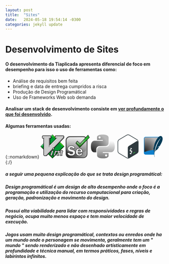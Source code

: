 ```yaml
---
layout: post
title:  "Sites"
date:   2024-05-18 19:54:14 -0300
categories: jekyll update
---
```

# Desenvolvimento de Sites

#### O desenvolvimento da Tiaplicada apresenta diferencial de foco em desempenho para isso o uso de ferramentas como:

* Análise de requisitos bem feita
* briefing e data de entrega cumpridos a risca 
* Produção de Design Programátical
* Uso de Frameworks Web sob demanda

#### Analisar um stack de desenvolvimento consiste em [ver profundamente o que foi desenvolvido](https://builtwith.com/?https%3a%2f%2ftiaplicada.com.br).


#### Algumas ferramentas usadas:

{::nomarkdown}
<svg height="75" preserveAspectRatio="xMidYMid" viewBox="0 0 256 257" width="75" xmlns="http://www.w3.org/2000/svg"><path d="m128.286 1.952-126.341 125.933 126.341 126.515 125.761-126.515z" fill="#019833"/><path d="m128.264 13.516v-10.631l-125.49 125.023h10.753z" fill="#66fe98"/><path d="m128.264 13.516v-10.631l125.88 125.023h-11.636z" fill="#45fe02"/><path d="m128.264 242.836v11.769l-125.49-126.697h10.753z" fill="#017d17"/><path d="m128.264 242.836v11.769l125.88-126.697h-11.636z" fill="#005d04"/><path d="m65.226 230.591h-24.326l-9.5-9.258v-176.783h-7.54l-6.455-6.464v-19.761l6.687-7.253h85.075l7.649 7.658v18.756l-6.356 7.747h-6.428v59.758l60.487-59.758h-3.377l-7.035-7.587v-19.888l6.912-6.345h85.872l6.796 6.805v18.81z"/><path d="m128.264 256.342-128.264-128.434 128.264-127.908 127.736 127.908zm-124.335-128.434 124.335 124.502 123.805-124.502-123.805-123.973z"/><path d="m108.075 22.742 3.779-2.441-3.861-4.008h-81.837l-4.158 4.164v15.75l4.61 4.616 2.199-4.616-2.892-2.897v-11.103l2.169-1.931 77.264.095z" fill="#fefefe"/><path d="m41.458 35.833v184.334l2.592 2.468-2.077 3.925-5.451-5.369v-180.579z" fill="#fefefe"/><path d="m28.236 35.833-1.628 4.99h9.886l5.719-4.99z" fill="#808080"/><path d="m166.531 35.897-3.457-2.442v-9.896l3.616-3.621h75.449l2.893 3.862 4.117-3.249-4.238-3.872h-81.114l-4.038 4.043v15.871l4.252 3.848m-65.615 76.31-7.879 19.144 88.948-89.309-.435-10.804z" fill="#fefefe"/><g fill="#808080"><path d="m107.897 22.671 3.957-2.37v15.532l-4.517 4.523h-8.778l-.163 76.395-7.849 19.1v-100.018h14.659l2.727-2.219z"/><path d="m244.764 22.722 4.385-2.171v14.183l-186.741 191.826h-20.435l1.994-3.77 15.695.001 185.129-191.412z"/><path d="m179.03 35.782-4.548 4.569-10.471.09 2.557-4.59c.085 0 12.462-.069 12.462-.069"/></g><path d="m165.973 19.79-2.89 2.893v10.624l2.531 2.534h13.372v10.265l-88.46 89.783v-99.921h14.701l3.016-3.02v-10.751l-2.784-2.154h-77.366l-2.531 2.535v10.982l2.573 2.577h13.457v184.002l2.531 2.534h15.292l185.379-191.542v-8.448l-2.89-2.893z" fill="#ccc"/><path d="m59.519 222.918h-15.497l-2.674-2.678v-183.859h-13.314l-2.716-2.72v-11.185l2.674-2.677h77.551l2.945 2.278v10.972l-3.159 3.163h-14.559v99.081l87.972-89.288v-9.919h-13.229l-2.674-2.678v-10.826l3.032-3.037h76.134l3.033 3.037v8.648l-.068.071zm-15.294-.489h15.087l185.238-191.396v-8.249l-2.747-2.75h-75.729l-2.747 2.75v10.422l2.388 2.391h13.516v10.609l-.07.071-88.879 90.208v-100.761h14.844l2.873-2.878v-10.529l-2.623-2.03h-77.182l-2.388 2.392v10.78l2.431 2.434h13.599v184.144z" fill="#808080"/><path d="m134.566 143.819c-.141.029-.271.095-.38.19l-3.585 3.083c-.107.098-.187.221-.232.359l-3.586 10.054c-.108.301-.034.637.19.866l2.742 2.745c.159.153.371.236.591.233h11.073c.22.003.432-.08.59-.233l2.89-2.914c.1-.1.172-.224.211-.359l3.08-10.582c.085-.292.004-.608-.211-.823l-2.384-2.387c-.158-.153-.371-.236-.59-.232h-10.23c-.056-.006-.113-.006-.169 0zm-20.29 28.343c-.311.067-.556.305-.633.613l-1.371 5.449c-.111.446.16.899.606 1.01.064.016.129.024.195.025h6.518l-16.157 46.19c-.146.437.089.909.525 1.055.082.028.168.043.256.044h23.517c.363.005.687-.226.802-.571l1.54-4.963c.134-.44-.113-.906-.553-1.041-.08-.024-.164-.037-.249-.036h-5.315l15.988-46.676c.146-.437-.089-.909-.525-1.055-.082-.028-.169-.043-.256-.044h-24.72c-.056-.005-.112-.005-.168 0zm74.835.169c-.181.038-.345.134-.465.275l-4.893 5.533h-7.783l-5.189-5.385c-.155-.161-.367-.252-.59-.254h-18.582c-.35.001-.662.22-.781.549l-1.708 5.112c-.146.436.088.908.524 1.055.083.027.169.042.256.043h4.978l-15.482 45.683c-.146.437.089.909.525 1.056.082.027.169.042.256.043h19.784c.35-.001.661-.22.781-.549l1.518-4.457c.146-.436-.088-.909-.524-1.055-.083-.028-.169-.042-.256-.043h-3.459l9.871-31.111h17.865l-11.263 36.138c-.135.44.112.906.552 1.04.081.025.165.037.249.037h19.088c.332-.003.63-.202.76-.507l1.708-4.098c.17-.427-.039-.912-.466-1.081-.094-.037-.193-.057-.293-.059h-3.459l10.04-31.639h17l-11.432 36.307c-.134.44.113.906.552 1.04.081.025.165.037.25.037h20.965c.344.002.655-.208.781-.528l1.708-4.457c.158-.432-.064-.91-.496-1.068-.091-.034-.187-.051-.284-.051h-4.156l12.635-41.079c.084-.26.037-.543-.127-.761l-3.923-5.28c-.162-.206-.413-.324-.675-.317h-14.996c-.231-.004-.452.088-.612.254l-4.725 5.195h-8.268l-4.893-5.364c-.16-.166-.382-.258-.612-.254h-12.086c-.056-.005-.112-.005-.168 0z" fill="#ccc"/><path d="m128.359 162.524c.523.504 1.207.78 1.901.78.015 0 .03 0 .046-.001h11.039c.742.023 1.444-.263 2.013-.81l2.883-2.909c.334-.334.579-.751.706-1.195l3.079-10.58c.285-.979.015-2.035-.705-2.752l-2.409-2.413c-.535-.516-1.238-.8-1.947-.78h-10.16c-.146-.008-.292-.005-.436.01l-.205.032c-.47.099-.909.318-1.252.62l-3.586 3.084-.041.037c-.349.318-.612.72-.764 1.167l-3.578 10.031c-.359 1.001-.109 2.137.647 2.907zm16.154-16.751 1.575 1.577-2.816 9.676-2.346 2.368-10.168.001-1.897-1.9 3.257-9.13 3.014-2.592z"/><path d="m241.638 176.931-3.923-5.28-.035-.045c-.534-.678-1.36-1.071-2.225-1.06h-14.948c-.777-.018-1.514.296-2.049.848l-4.184 4.601h-6.541l-4.312-4.727-.04-.043c-.534-.552-1.273-.847-2.016-.848h-12.016c-.145-.008-.292-.005-.436.01l-.202.031c-.601.125-1.152.452-1.529.893l-4.31 4.874h-6.071l-4.615-4.79c-.515-.533-1.237-.843-1.995-.849h-18.588c-1.165.003-2.214.741-2.612 1.837l-1.724 5.155c-.489 1.457.298 3.041 1.756 3.531.276.092.564.141.877.144h2.252l-14.61 43.11c-.486 1.455.301 3.038 1.757 3.528.277.092.565.141.878.144h19.79c1.166-.003 2.216-.742 2.625-1.873l1.522-4.466c.487-1.456-.3-3.039-1.757-3.529-.277-.093-.565-.142-.877-.145h-.789l8.631-27.201h13.778l-10.476 33.611c-.449 1.47.381 3.031 1.847 3.48.271.083.561.117.824.123h19.105c1.11-.009 2.108-.675 2.547-1.709l1.722-4.13c.565-1.429-.136-3.052-1.558-3.616-.317-.127-.65-.193-1.019-.199h-.788l8.799-27.729h12.905l-10.637 33.782c-.447 1.469.383 3.03 1.848 3.478.265.082.541.123.809.123h.015 20.952c1.158-.007 2.194-.702 2.619-1.783l1.719-4.485c.527-1.443-.217-3.047-1.66-3.575-.303-.111-.622-.168-.956-.17h-1.51l11.847-38.518c.282-.864.124-1.815-.416-2.533zm-16.723 44.96h5.169l-.842 2.195h-18.676l11.772-37.383h-21.096l-11.28 35.548h4.432l-.765 1.835h-16.815l11.599-37.214h-21.952l-11.111 35.019h4.554l-.748 2.195h-17.406l15.854-46.782h-6.137l.952-2.849h17.287l5.433 5.639h9.495l5.135-5.808 11.114-.001 5.124 5.619h9.996l4.955-5.449h13.97l3.236 4.356z"/><path d="m130.096 218.105c-.27-.083-.54-.116-.824-.123h-2.58l15.106-44.099c.489-1.458-.299-3.041-1.757-3.531-.275-.092-.563-.141-.877-.144h-24.65c-.146-.008-.292-.005-.437.01l-.213.034c-1.046.225-1.858 1.01-2.117 2.046l-1.372 5.454c-.371 1.49.539 3.005 2.034 3.38.212.052.431.08.664.081h3.763l-15.255 43.615c-.489 1.458.3 3.041 1.756 3.53.277.092.565.141.878.144h23.489.041c1.204 0 2.263-.763 2.656-1.946l1.542-4.971c.449-1.469-.381-3.031-1.847-3.48zm-24.292 6.488 16.541-47.289h-7.826l.802-3.187h22.264l-16.364 47.774h6.534l-.838 2.702z"/></svg>
<svg height="75" preserveAspectRatio="xMidYMid" viewBox="0 0 256 249" width="75" xmlns="http://www.w3.org/2000/svg" xmlns:xlink="http://www.w3.org/1999/xlink"><radialGradient id="a" cx="3.684695%" cy="93.523026%" r="105.029056%"><stop offset="0" stop-color="#212121"/><stop offset="1" stop-color="#b8b8b8"/></radialGradient><linearGradient id="b" x1="50.877945%" x2="50.877945%" y1="134.661915%" y2="-.000001%"><stop offset="0" stop-color="#4b4b4b"/><stop offset="1" stop-color="#fff"/></linearGradient><linearGradient id="c" x1="31.39467%" x2="56.461995%" y1="83.962295%" y2="29.27916%"><stop offset="0" stop-color="#26761e"/><stop offset="1" stop-color="#2cb134" stop-opacity=".996078"/></linearGradient><radialGradient id="d" cx="30.637579%" cy="48.59125%" gradientTransform="matrix(.806967 0 0 1 .059141 0)" r="51.841565%"><stop offset="0" stop-color="#fff"/><stop offset="1" stop-color="#fff" stop-opacity="0"/></radialGradient><path d="m45.5013451 18.7741272h142.0121869c23.295892 0 42.180943 18.8850512 42.180943 42.1809425v142.0121873c0 23.295891-18.885051 42.180942-42.180943 42.180942h-142.0121869c-23.2958913 0-42.18094254-18.885051-42.18094254-42.180942v-142.0121873c0-23.2958913 18.88505124-42.1809425 42.18094254-42.1809425z" fill="url(#a)"/><path d="m45.5013451 21.9243852c-21.5560518 0-39.03068452 17.4746327-39.03068452 39.0306845v142.0121873c0 21.556052 17.47463272 39.030684 39.03068452 39.030684h142.0121869c21.556052 0 39.030685-17.474632 39.030685-39.030684v-142.0121873c0-21.5560518-17.474633-39.0306845-39.030685-39.0306845zm0-6.3005161h142.0121869c25.035731 0 45.331201 20.2954699 45.331201 45.3312006v142.0121873c0 25.035731-20.29547 45.3312-45.331201 45.3312h-142.0121869c-25.0357307 0-45.33120057-20.295469-45.33120057-45.3312v-142.0121873c0-25.0357307 20.29546987-45.3312006 45.33120057-45.3312006z" fill="#2b2b2b"/><path d="m46.5611562 27.0960173h139.0630528c19.997863 0 36.209335 16.2114716 36.209335 36.2093352v84.2722565c0 19.997863-16.211472 36.209335-36.209335 36.209335h-139.0630528c-19.9978637 0-36.2093353-16.211472-36.2093353-36.209335v-84.2722565c0-19.9978636 16.2114716-36.2093352 36.2093353-36.2093352z" fill="url(#b)" opacity=".81"/><path d="m99.5180603 140.180955-20.7830649 6.953159c-2.8016973-8.252017-8.7360743-12.378063-17.8031416-12.37815-9.6784222.000087-14.5176116 3.132824-14.5175826 9.398223-.000029 2.496084.9041326 4.610043 2.7124956 6.341895 1.8082978 1.73199 5.8961362 3.234685 12.263537 4.508091 10.6461709 2.139498 18.4398139 4.304396 23.3809507 6.494706 4.9409991 2.190433 9.1052465 5.717946 12.4927602 10.582555 3.3873543 4.864709 5.0810713 10.302428 5.0811543 16.313178-.000083 9.423718-3.629475 17.573933-10.8881866 24.450668-7.2588601 6.876751-18.019688 10.315124-32.2825198 10.315124-10.6971971 0-19.8025161-2.432329-27.3159785-7.296996-7.513495-4.864652-12.4672977-12.085231-14.8614228-21.66176l22.6168686-5.119359c2.5469176 9.72935 9.6274177 14.594009 21.2415149 14.593991 5.6032281.000018 9.7802139-1.082431 12.5309683-3.247354 2.7506385-2.16488 4.1259886-4.750024 4.1260501-7.755446-.0000615-3.0563-1.2480634-5.424959-3.744009-7.105974-2.4960616-1.680946-7.3097813-3.260049-14.4411737-4.737318-13.2950794-2.750656-22.7697045-6.507396-28.4239009-11.270228-5.6542252-4.762729-8.4813306-11.728616-8.481327-20.897678-.0000036-9.270795 3.3746955-17.089908 10.1241048-23.45736 6.7493802-6.367259 15.9056384-9.550936 27.4687963-9.551041 20.4773712.000105 33.6450589 8.175789 39.5031066 24.527074zm81.8833777 46.609084h-49.665416c-.050968 1.375382-.076438 2.572445-.076409 3.591191-.000029 5.501425 1.464465 9.652941 4.393482 12.454559 2.928948 2.801654 6.430991 4.202474 10.506146 4.202459 7.589842.000015 12.148865-4.049623 13.677091-12.148927l20.630247 1.528168c-5.756165 17.828618-17.446628 26.742915-35.071424 26.742915-7.691808 0-14.224714-1.540899-19.598737-4.622705-5.37407-3.081794-9.805749-7.577147-13.295051-13.486069-3.48932-5.908889-5.233976-12.989385-5.233969-21.241518-.000007-12.276221 3.502041-22.183823 10.506146-29.722839 7.004073-7.538881 16.007514-11.308356 27.010347-11.308432 9.933028.000076 18.452548 3.502123 25.558583 10.506142 7.105901 7.00416 10.658884 18.172499 10.658964 33.505056zm-49.741825-13.218642h27.430592c-.7132-10.595232-5.06847-15.892871-13.065823-15.892932-8.557769.000061-13.346019 5.2977-14.364769 15.892932z" fill="#eee"/><path d="m60.0149702 117.464348c-11.1259588.000101-19.8356055 3.028489-26.2264249 9.057488-6.3869284 6.025484-9.5560294 13.368231-9.556026 22.140447-.0000034 8.66415 2.6191411 15.117627 7.8372477 19.513 5.3804561 4.532246 14.5973823 8.186806 27.6247552 10.882076 7.347288 1.521991 12.3402862 3.159907 15.0852891 5.008499 2.9978492 2.019046 4.543045 4.951765 4.5431187 8.607659-.0000735 3.586855-1.6477742 6.68392-4.8168154 9.178103-3.1175278 2.453585-7.6769673 3.635146-13.650667 3.635127-11.7237399.000018-19.3596724-4.80727-22.4956248-14.264322l-19.1201499 4.327872c2.4314433 8.250921 6.9571467 14.490626 13.6027793 18.793376 7.205376 4.665192 15.9690756 7.006264 26.3320104 7.006264 13.8352673 0 24.1526885-3.296691 31.0373751-9.818964 6.9036868-6.540394 10.3227863-14.218372 10.3228653-23.136336-.000079-5.642198-1.5812688-10.718649-4.7564175-15.278602-3.2027013-4.599211-7.1101752-7.909212-11.7407222-9.962016-4.7946352-2.125369-12.4765731-4.259239-23.0023015-6.374533-6.6882933-1.337581-11.0275673-2.932703-13.1607287-4.975849-2.1646397-2.073055-3.2707634-4.659206-3.2707287-7.649441-.0000345-7.471914 5.7720886-11.208604 16.3280667-11.208699 9.1976499.000088 15.5934538 4.034051 18.8811924 11.918838l17.3400657-5.801274c-5.8738418-14.432636-18.1313767-21.598616-37.138159-21.598713zm17.5851381 31.958555-.5794659-1.706737c-2.5489648-7.507628-7.7871896-11.149656-16.0887724-11.149735-8.8009004.000079-12.7071554 2.528864-12.7071321 7.587777-.0000232 2.001904.7021776 3.643671 2.154338 5.034391 1.4833591 1.420764 5.3197628 2.83103 11.3679348 4.040596 10.7649644 2.16337 18.670304 4.359296 23.7579866 6.614567 5.2513992 2.328039 9.6724201 6.073064 13.2447794 11.203118 3.5995283 5.169421 5.4057713 10.968408 5.4058593 17.347748-.000088 9.929431-3.839772 18.551882-11.453521 25.764972-7.6330248 7.231218-18.8372623 10.811271-33.5276524 10.811271-11.0314608 0-20.4783986-2.523588-28.2999415-7.587724-7.9095585-5.121085-13.1313485-12.732278-15.6338708-22.742398l-.4490391-1.796162 26.1303572-5.914642.4434117 1.693855c2.3272378 8.890163 8.6613696 13.24203 19.4900706 13.242013 5.2327521.000017 9.027282-.983321 11.4112456-2.859569 2.3322544-1.835593 3.4352505-3.908816 3.4353001-6.332728-.0000494-2.456781-.9508593-4.261379-2.9448386-5.604321-2.2471792-1.513338-6.8816171-3.033631-13.7966817-4.466087-13.5632194-2.806133-23.2955457-6.665052-29.2234658-11.658455-6.0903607-5.130101-9.1254283-12.608396-9.1254245-22.28237-.0000038-9.769376 3.5802927-18.064855 10.6922006-24.77429 7.1079227-6.705503 16.7107915-10.04447 28.7111766-10.044579 21.2038257.000109 35.0763654 8.613427 41.207485 25.726923l.623678 1.740845zm91.8714617 5.151496c-6.767719-6.670561-14.830893-9.985019-24.287667-9.985091-10.508801.000072-19.029178 3.567302-25.683976 10.730239-6.676505 7.186395-10.022069 16.651297-10.022062 28.490566-.000007 7.94241 1.66645 14.705549 4.982451 20.320936 3.33391 5.645776 7.54236 9.914691 12.636753 12.836104 5.082827 2.914815 11.306532 4.382784 18.698086 4.382784 16.088425 0 26.857315-7.676275 32.59463-23.300487l-16.722541-1.238708c-1.992921 7.899307-7.13801 12.037988-15.107997 12.037973-4.5407.000016-8.491212-1.58019-11.757576-4.704596-3.32076-3.176322-4.952556-7.802104-4.952524-13.762838-.00003-1.043004.025905-2.261925.07765-3.658288l.064607-1.743421h49.582383c-.267832-13.950919-3.665064-24.060187-10.102217-30.405173zm-36.00149 35.80684c-.000026 5.042054 1.297164 8.719305 3.834463 11.146243 2.59151 2.478881 5.645086 3.700312 9.254701 3.700299 6.692332.000013 10.526584-3.405832 11.898014-10.674146l.299881-1.589311 24.539933 1.817775-.707597 2.191646c-5.992703 18.561246-18.367185 27.997126-36.79432 27.997126-7.992065 0-14.834172-1.61383-20.49938-4.86262-5.653753-3.242181-10.308662-7.96397-13.953352-14.136032-3.662646-6.202404-5.485499-13.60026-5.485491-22.162106-.000008-12.713171 3.65852-23.063475 10.990237-30.955122 7.353342-7.914819 16.839846-11.886537 28.336736-11.886617 10.40925.00008 19.385119 3.689712 26.829499 11.027218 7.499404 7.39203 11.198419 19.019398 11.198501 34.794437l.000009 1.810476h-49.719689c-.014787.646747-.02216 1.240402-.022145 1.780734zm-3.803363-14.999375.190741-1.983747c1.101592-11.456814 6.590864-17.53005 16.166938-17.530119 9.068137.00007 14.100765 6.121629 14.872188 17.581806l.130054 1.93206zm27.439145-3.620934c-.997929-8.392055-4.63099-12.271949-11.081467-12.271999-7.007245.000051-11.032444 3.90617-12.317197 12.271999z" fill="#232323"/><path d="m107.916027 89.7196983 42.589486 45.4287827 103.244981-106.897953-14.196493-24.98583061-86.209188 90.43001461-29.528709-27.8251252z" fill="url(#c)"/><path d="m109.578481 86.1958963 42.021625 30.5017157 98.632372-95.4245359-9.879435-18.07853393-86.777048 92.13359473-28.960849-26.689405z" fill="url(#d)"/><path d="m239.924611.25212812 16.069196 28.28178968-105.507815 109.2408502-44.872942-47.8644696 17.885224-26.8278312 29.778147 28.0601721zm-89.399578 132.27006588 100.982147-104.5550557-12.323789-21.68987163-85.770185 89.96951813-29.279272-27.5900783-13.91493 20.8723916z"/></svg> <svg height="75" preserveAspectRatio="xMidYMid" viewBox="0 0 256 255" width="75" xmlns="http://www.w3.org/2000/svg" xmlns:xlink="http://www.w3.org/1999/xlink"><linearGradient id="a" x1="12.959359%" x2="79.638833%" y1="12.039393%" y2="78.200854%"><stop offset="0" stop-color="#387eb8"/><stop offset="1" stop-color="#366994"/></linearGradient><linearGradient id="b" x1="19.127525%" x2="90.741533%" y1="20.579181%" y2="88.429037%"><stop offset="0" stop-color="#ffe052"/><stop offset="1" stop-color="#ffc331"/></linearGradient><path d="m126.915866.07227555c-64.8322829.00000462-60.7837372 28.11518925-60.7837372 28.11518925l.0722755 29.1270467h61.8678717v8.7453417h-86.4415589s-41.486166-4.7049094-41.486166 60.7114618c-.00000463 65.416358 36.2100508 63.096556 36.2100508 63.096556h21.6103896v-30.355731s-1.1648552-36.210051 35.6318464-36.210051h61.3619421s34.475438.557297 34.475438-33.3190286v-56.0135516c0-.0000047 5.234323-33.89723325-62.518352-33.89723325zm-34.1140591 19.58667415c6.1553999-.0000045 11.1304351 4.9750349 11.1304351 11.1304348.000004 6.1553999-4.9750352 11.1304348-11.1304351 11.1304348-6.1553999.0000046-11.1304348-4.9750349-11.1304348-11.1304348-.0000047-6.1553999 4.9750349-11.1304348 11.1304348-11.1304348z" fill="url(#a)"/><path d="m128.757101 254.126271c64.832302 0 60.783738-28.11519 60.783738-28.11519l-.072275-29.127046h-61.867872v-8.745342h86.441559s41.486166 4.704896 41.486166-60.711485c.000023-65.4163514-36.210051-63.0965491-36.210051-63.0965491h-21.61039v30.3557243s1.164874 36.2100508-35.631846 36.2100508h-61.361948s-34.475437-.557296-34.475437 33.319052v56.013552s-5.2343225 33.897233 62.518356 33.897233zm34.114059-19.586674c-6.155401 0-11.130434-4.975033-11.130434-11.130435 0-6.155403 4.975033-11.130435 11.130434-11.130435 6.155403 0 11.130435 4.975032 11.130435 11.130435.000023 6.155402-4.975032 11.130435-11.130435 11.130435z" fill="url(#b)"/></svg> <svg height="75" preserveAspectRatio="xMidYMid" viewBox="0 0 224 256" width="75" xmlns="http://www.w3.org/2000/svg"><path d="m207.953496 52.161792-80.636342-47.87480046c-9.583974-5.71598872-21.530609-5.71598872-31.1145833 0l-80.6524885 47.87480046c-9.7014172 5.8525698-15.60802643 16.3777426-15.54965352 27.7076416v95.7334544c-.05267495 11.324153 5.85319704 21.84188 15.54965352 27.691495l80.6363418 47.858654c9.584949 5.712453 21.529635 5.712453 31.114584 0l80.636341-47.858654c9.707613-5.848573 15.620771-16.374483 15.565801-27.707642v-95.7173074c.058373-11.329899-5.848237-21.8550718-15.549654-27.7076416z" fill="#fff"/><path d="m208.411532 52.276683-80.81395-47.98024898c-9.605084-5.72857869-21.578033-5.72857869-31.1831166 0l-80.8301327 47.98024898c-9.72278549 5.8654606-15.64240455 16.4138161-15.58390308 27.7686702v95.9443158c-.05279097 11.349096 5.86608924 21.889988 15.58390308 27.752488l80.8139505 47.964067c9.6060598 5.725035 21.5770558 5.725035 31.1831158 0l80.813951-47.964067c9.728995-5.861454 15.655177-16.41055 15.600085-27.76867v-95.9281338c.058502-11.3548541-5.861117-21.9032096-15.583903-27.7686702zm-109.1813623 194.526331-80.8139505-47.964066c-7.9861266-4.839309-12.85035986-13.511401-12.81652192-22.849279v-95.9443158c-.0370568-9.3387124 4.82800502-18.0122822 12.81652192-22.8492788l80.8139505-47.98024892c7.8651783-4.69224709 17.6703473-4.69224709 25.5355253 0l80.749222 47.98024892c6.656643 4.0318344 11.197586 10.7929253 12.411754 18.4800825-2.686247-5.7123197-8.722211-7.281994-15.761471-3.2364418l-76.396208 47.3167789c-9.531321 5.550497-16.554399 11.813012-16.570582 23.30238v94.212819c0 6.877439 2.767158 11.327547 7.039261 12.638306-1.399003.25638-2.817496.391732-4.239739.404555-4.493961-.003291-8.904176-1.21624-12.7677623-3.51154z" fill="#2f3a3e"/><path d="m187.007319 185.05984-20.086425 12.013104c-.537949.216203-.898469.728522-.920359 1.307878v5.279952c0 .645866.435959.904213.968799.597426l20.393211-12.400623c.499417-.374389.738323-1.003091.613573-1.614664v-4.634087c-.016147-.597426-.484399-.855772-.968799-.548986z" fill="#3ab14a"/><path d="m144.262952 140.831868c.645865-.322933 1.178705 0 1.194851.920358l.064587 7.007644c2.415478-1.097364 5.11027-1.424347 7.718096-.936505.500546.129173.710452.807332.516693 1.614664l-1.533932 6.151871c-.116283.464278-.356224.888359-.694305 1.227145-.118736.117149-.254907.215192-.403666.29064-.182526.09872-.393057.132861-.597426.09688-2.542857-.563107-5.204737-.135821-7.443603 1.194852-3.273668 1.474693-5.41355 4.693928-5.506006 8.283228 0 3.229329 1.614664 4.117394 7.249843 4.214274 7.443603.129173 10.672932 3.374649 10.753665 10.882839-.177224 7.837116-3.7908 15.200073-9.881746 20.134865l.129173 6.878471c-.011479.854311-.455236 1.644562-1.178705 2.099063l-4.068954 2.341264c-.645866.322933-1.178705 0-1.194852-.904212v-6.765444c-3.487675 1.453198-7.02379 1.792277-9.28432.888065-.419813-.161466-.613573-.791185-.43596-1.517784l1.469345-6.216459c.11173-.491958.364192-.940778.726599-1.291731.114938-.110097.245524-.202595.387519-.274493.210525-.094635.451488-.094635.662013 0 2.878413.780409 5.948613.391556 8.541575-1.081825 3.741777-1.804609 6.173482-5.536126 6.313338-9.687987 0-3.487675-1.921451-4.940873-6.458658-4.973166-5.861232 0-11.302651-1.130265-11.415678-9.687987.134867-7.476276 3.605579-14.500618 9.461934-19.14992l-.29064-7.039937c-.002607-.86661.443293-1.672894 1.178705-2.131357z" fill="#fff"/></svg> <svg height="75" width="75" viewBox="0 0 32 32" xmlns="http://www.w3.org/2000/svg" xmlns:xlink="http://www.w3.org/1999/xlink"><linearGradient id="a" gradientTransform="matrix(0 11.486 11.486 0 -510.889 1363.307)" gradientUnits="userSpaceOnUse" x1="-118.318" x2="-116.751" y1="45.638" y2="45.638"><stop offset="0" stop-color="#97d9f6"/><stop offset=".92" stop-color="#0f80cc"/><stop offset="1" stop-color="#0f80cc"/></linearGradient><path d="m23.192 3.242h-17.569a2.147 2.147 0 0 0 -2.141 2.141v19.376a2.147 2.147 0 0 0 2.141 2.141h11.572c-.132-5.758 1.835-16.932 5.997-23.658z" fill="#0f80cc"/><path d="m22.554 3.867h-16.931a1.518 1.518 0 0 0 -1.516 1.516v17.962a42.01 42.01 0 0 1 13.569-2.684 123.555 123.555 0 0 1 4.878-16.794z" fill="url(#a)"/><path d="m27.29 2.608c-1.2-1.073-2.66-.642-4.1.634-.213.19-.426.4-.638.625a25.4 25.4 0 0 0 -5.452 11.133 10.178 10.178 0 0 1 .634 1.822c.036.14.069.272.1.384.062.265.1.437.1.437s-.022-.083-.113-.346l-.059-.17c-.01-.027-.023-.059-.038-.094-.16-.373-.6-1.16-.8-1.5-.167.493-.315.954-.438 1.371a12.131 12.131 0 0 1 .908 2.8s-.03-.115-.171-.515a19.037 19.037 0 0 0 -.9-1.708 4.037 4.037 0 0 0 -.264 1.724 6.009 6.009 0 0 1 .493 1.383c.334 1.283.566 2.846.566 2.846s.008.1.02.263a26.145 26.145 0 0 0 .065 3.205 11.362 11.362 0 0 0 .584 3.1l.18-.1a13.859 13.859 0 0 1 -.478-4.628 35.269 35.269 0 0 1 1.938-9.688c2.01-5.308 4.8-9.568 7.35-11.6-2.326 2.1-5.474 8.9-6.417 11.418a45.656 45.656 0 0 0 -2.254 8 6.211 6.211 0 0 1 3.284-3.404s1.233-1.521 2.674-3.693a26.206 26.206 0 0 0 -2.755.733c-.7.294-.889.394-.889.394a23.939 23.939 0 0 1 4.215-2.007c2.676-4.215 5.592-10.2 2.656-12.824" fill="#003b57"/></svg>
{:/}

##### a seguir uma pequena explicação do que se trata **design programátical**:

##### Design programátical é um design de alto desempenho onde o foco é a programação e utilização do recurso computacional para criação, geração, padronização e movimento do design.

##### Possui alta viabilidade para lidar com responsividades e regras de negócio, ocupa muito menos espaço e tem maior velocidade de execução.

##### Jogos usam muito design programátical, contextos ou enredos onde ha um mundo onde o personagem se movimenta, geralmente tem um " mundo " sendo renderizado e não desenhado artisticamente em profundidade e técnica manual, em termos práticos, fases, níveis e labirintos infinitos.

